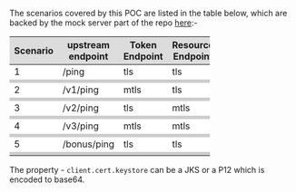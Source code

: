 The scenarios covered by this POC are listed in the table below, which are backed by the mock server part of the repo [here](https://github.com/krnbr/mocks):-

<style>
    .scenarios {
        color-scheme: only light;
        color: black;
        width: 70%;
        text-align: center;
    }
    .scenarios th {
        background-color: #DCDCDC;
        word-wrap: break-word;
        text-align: center;
    }
    .scenarios tr:nth-child(even) {background: #CCC}
    .scenarios tr:nth-child(odd) {background: #FFF;}
    .scenarios tr:nth-child(odd) td {height: 1px}
</style>

<div class="scenarios">

| Scenario | upstream endpoint | Token Endpoint | Resource Endpoint | Downstream Token Endpoint           | Downstream Resource Endpoint     |
|----------|-------------------|----------------|-------------------|-------------------------------------|----------------------------------|
| 1        | /ping             | tls            | tls               | https://localhost:8453/oauth2/token | https://localhost:8453/mock/ping |
|          |                   |                |                   |                                     |                                  |
| 2        | /v1/ping          | mtls           | tls               | https://localhost:8443/oauth2/token | https://localhost:8453/mock/ping |
|          |                   |                |                   |                                     |                                  |
| 3        | /v2/ping          | tls            | mtls              | https://localhost:8453/oauth2/token | https://localhost:8443/mock/ping |
|          |                   |                |                   |                                     |                                  |
| 4        | /v3/ping          | mtls           | mtls              | https://localhost:8443/oauth2/token | https://localhost:8443/mock/ping |
|          |                   |                |                   |                                     |                                  |
| 5        | /bonus/ping       | tls            | tls               | https://localhost:8453/oauth2/token | https://localhost:8453/mock/ping |
|          |                   |                |                   |                                     |                                  |

</div>

The property - `client.cert.keystore` can be a JKS or a P12 which is encoded to base64.